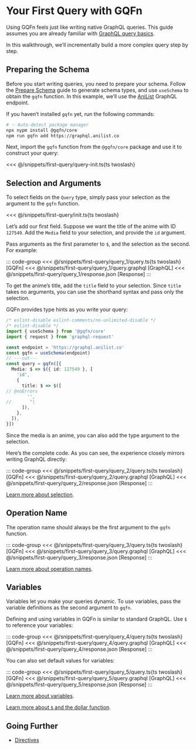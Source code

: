 # Your First Query with GQFn

Using GQFn feels just like writing native GraphQL queries. This guide assumes you are already familiar with [GraphQL query basics](https://graphql.org/learn/queries/).

In this walkthrough, we’ll incrementally build a more complex query step by step.

## Preparing the Schema

Before you start writing queries, you need to prepare your schema. Follow the [Prepare Schema](./prepare-schema) guide to generate schema types, and use `useSchema` to obtain the `gqfn` function. In this example, we’ll use the [AniList](https://anilist.gitbook.io/anilist-apiv2-docs/) GraphQL endpoint.

If you haven’t installed `gqfn` yet, run the following commands:
```bash
# ✨ Auto-detect package manager
npx nypm install @gqfn/core
npm run gqfn add https://graphql.anilist.co
```

Next, import the `gqfn` function from the `@gqfn/core` package and use it to construct your query:

<<< @/snippets/first-query/query-init.ts{ts twoslash}

## Selection and Arguments

To select fields on the `Query` type, simply pass your selection as the argument to the `gqfn` function.

<<< @/snippets/first-query/init.ts{ts twoslash}

Let’s add our first field. Suppose we want the title of the anime with ID `127549`. Add the `Media` field to your selection, and provide the `id` argument.

Pass arguments as the first parameter to `$`, and the selection as the second. For example:

::: code-group
<<< @/snippets/first-query/query_1/query.ts{ts twoslash} [GQFn]
<<< @/snippets/first-query/query_1/query.graphql [GraphQL]
<<< @/snippets/first-query/query_1/response.json [Response]
:::

To get the anime’s title, add the `title` field to your selection. Since `title` takes no arguments, you can use the shorthand syntax and pass only the selection.

GQFn provides type hints as you write your query:

```ts twoslash [Query Builder]
/* eslint-disable eslint-comments/no-unlimited-disable */
/* eslint-disable */
import { useSchema } from '@gqfn/core'
import { request } from 'graphql-request'

const endpoint = 'https://graphql.anilist.co'
const gqfn = useSchema(endpoint)
// ---cut---
const query = gqfn([{
  Media: $ => $({ id: 127549 }, [
    'id',
    {
      title: $ => $([
// @noErrors
        '',
//       ^|
      ]),
    },
  ]),
}])
```

Since the media is an anime, you can also add the type argument to the selection.

Here’s the complete code. As you can see, the experience closely mirrors writing GraphQL directly:

::: code-group
<<< @/snippets/first-query/query_2/query.ts{ts twoslash} [GQFn]
<<< @/snippets/first-query/query_2/query.graphql [GraphQL]
<<< @/snippets/first-query/query_2/response.json [Response]
:::

[Learn more about selection](../reference/selection).

## Operation Name

The operation name should always be the first argument to the `gqfn` function.

::: code-group
<<< @/snippets/first-query/query_3/query.ts{ts twoslash} [GQFn]
<<< @/snippets/first-query/query_3/query.graphql [GraphQL]
<<< @/snippets/first-query/query_3/response.json [Response]
:::

[Learn more about operation names](../reference/operation).

## Variables

Variables let you make your queries dynamic. To use variables, pass the variable definitions as the second argument to `gqfn`.

Defining and using variables in GQFn is similar to standard GraphQL. Use `$` to reference your variables:

::: code-group
<<< @/snippets/first-query/query_4/query.ts{ts twoslash} [GQFn]
<<< @/snippets/first-query/query_4/query.graphql [GraphQL]
<<< @/snippets/first-query/query_4/response.json [Response]
:::

You can also set default values for variables:

::: code-group
<<< @/snippets/first-query/query_5/query.ts{ts twoslash} [GQFn]
<<< @/snippets/first-query/query_5/query.graphql [GraphQL]
<<< @/snippets/first-query/query_5/response.json [Response]
:::

[Learn more about variables](../reference/variable).

[Learn more about `$` and the dollar function](../reference/dollar).

## Going Further

- [Directives](../reference/directive)
